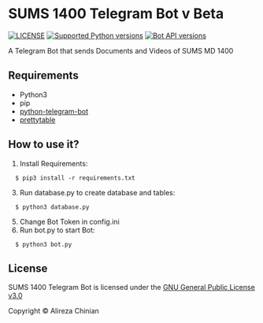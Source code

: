 # SUMS 1400 Telegram Bot v Beta
[![LICENSE](https://img.shields.io/badge/LICENSE-GPL--3.0-green)](https://github.com/AlirezaChinian/SUMS-1400-Telegram-Bot/blob/main/LICENSE)
[![Supported Python versions](https://img.shields.io/pypi/pyversions/python-telegram-bot.svg)](https://www.python.org)
[![Bot API versions](https://img.shields.io/badge/Bot%20API-5.7-blue?logo=telegram)](https://api.telegram.org)

A Telegram Bot that sends Documents and Videos of SUMS MD 1400
## Requirements
* Python3
* pip
* [python-telegram-bot](https://github.com/python-telegram-bot/python-telegram-bot)
* [prettytable](https://github.com/jazzband/prettytable)
## How to use it?
1. Install Requirements: 
```
  $ pip3 install -r requirements.txt
```
3. Run database.py to create database and tables:
```
  $ python3 database.py
```
5. Change Bot Token in config.ini
6. Run bot.py to start Bot: 
```
  $ python3 bot.py
```
## License
SUMS 1400 Telegram Bot is licensed under the [GNU General Public License v3.0](https://github.com/AlirezaChinian/SUMS-1400-Telegram-Bot/blob/main/LICENSE)

Copyright © Alireza Chinian
